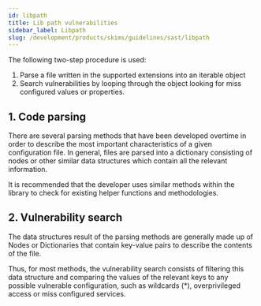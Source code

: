 ```yaml
---
id: libpath
title: Lib path vulnerabilities
sidebar_label: Libpath
slug: /development/products/skims/guidelines/sast/libpath
---
```


The following two-step procedure is used:

1. Parse a file written in the supported extensions into an iterable object
1. Search vulnerabilities by looping through the object looking for
  miss configured values or properties.

## 1. Code parsing

There are several parsing methods that have been developed overtime in order
to describe the most important characteristics of a given configuration file.
In general, files are parsed into a dictionary consisting of nodes or other
similar data structures which contain all the relevant information.

It is recommended that the developer uses similar methods within the library
to check for existing helper functions and methodologies.

## 2. Vulnerability search

The data structures result of the parsing methods are generally made up of
Nodes or Dictionaries that contain key-value pairs to describe the contents
of the file.

Thus, for most methods, the vulnerability search consists of filtering this
data structure and comparing the values of the relevant keys to any possible
vulnerable configuration, such as wildcards (*), overprivileged access or
miss configured services.
